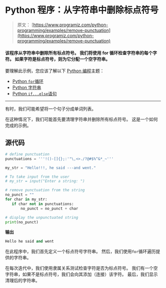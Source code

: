 # Python 程序：从字符串中删除标点符号

> 原文： [https://www.programiz.com/python-programming/examples/remove-punctuation](https://www.programiz.com/python-programming/examples/remove-punctuation)

#### 该程序从字符串中删除所有标点符号。 我们将使用 for 循环检查字符串的每个字符。 如果字符是标点符号，则为它分配一个空字符串。

要理解此示例，您应该了解以下 [Python 编程](/python-programming "Python tutorial")主题：

*   [Python `for`循环](/python-programming/for-loop)
*   [Python 字符串](/python-programming/string)
*   [Python `if...else`语句](/python-programming/if-elif-else)

* * *

有时，我们可能希望将一个句子分成单词列表。

在这种情况下，我们可能首先要清理字符串并删除所有标点符号。 这是一个如何完成的示例。

## 源代码

```py
# define punctuation
punctuations = '''!()-[]{};:'"\,<>./?@#$%^&*_~'''

my_str = "Hello!!!, he said ---and went."

# To take input from the user
# my_str = input("Enter a string: ")

# remove punctuation from the string
no_punct = ""
for char in my_str:
   if char not in punctuations:
       no_punct = no_punct + char

# display the unpunctuated string
print(no_punct) 
```

**输出**

```py
Hello he said and went 
```

在此程序中，我们首先定义一个标点符号字符串。 然后，我们使用`for`循环遍历提供的字符串。

在每次迭代中，我们使用隶属关系测试检查字符是否为标点符号。 我们有一个空字符串，如果不是标点符号，我们会向其添加（连接）该字符。 最后，我们显示清理后的字符串。